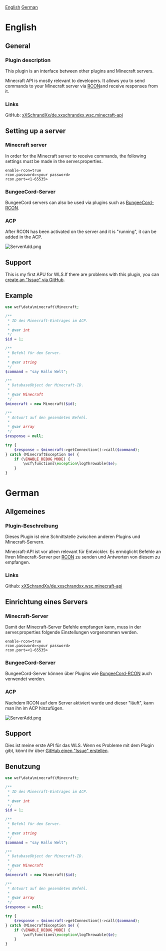 [English](#----english) [German](#----german)

<h1>
    English
</h1>
<h2>
	General
</h2>
<h3>
	Plugin description
</h3>
<p>This plugin is an interface between other plugins and Minecraft servers.</p>
<p>Minecraft API is mostly relevant to developers. It allows you to send commands to your Minecraft server via <a href="https://wiki.vg/RCON">RCON</a>and receive responses from it.</p>
<h3>
	Links
</h3>
<p>GitHub: <a href="https://github.com/xXSchrandXx/de.xxschrandxx.wsc.minecraft-api">xXSchrandXx/de.xxschrandxx.wsc.minecraft-api</a></p>
<h2>
	Setting up a server
</h2>
<h3>
	Minecraft server
</h3>
<p>In order for the Minecraft server to receive commands, the following settings must be made in the server.properties.</p>

``` PROPERTIES
enable-rcon=true
rcon.password=<your password>
rcon.port=<1-65535>
```
<h3>
	BungeeCord-Server
</h3>
<p>BungeeCord servers can also be used via plugins such as <a href="https://www.spigotmc.org/resources/bungeecord-rcon.5817/">BungeeCord-RCON</a>.</p>
<h3>
	ACP
</h3>
<p>After RCON has been activated on the server and it is "running", it can be added in the ACP.</p>

![ServerAdd.png](https://raw.github.com/xXSchrandXx/de.xxschrandxx.wsc.minecraft-api/master/pictures/ServerAdd.png)

<h2>
	Support
</h2>
<p>This is my first APU for WLS.If there are problems with this plugin, you can <a href="https://github.com/xXSchrandXx/de.xxschrandxx.wsc.minecraft-api/issues">create an "Issue" via GitHub</a>.</p>
<h2>
	Example
</h2>

``` PHP
use wcf\data\minecraft\​Minecraft;

/**
 * ID des Minecraft-Eintrages im ACP.
 * 
 * @var int
 */
$id = 1;

/**
 * Befehl für den Server.
 *
 * @var string
 */
$command = "say Hallo Welt";

/**
 * DatabaseObject der Minecraft-ID.
 * 
 * @var Minecraft
 */
$minecraft = new Minecraft($id);

/**
 * Antwort auf den gesendeten Befehl.
 * 
 * @var array
 */
$response = null;

try {
    ​​$response = $minecraft->getConnection()->call($command);
} catch (MinecraftException $e) {
    if (\ENABLE_DEBUG_MODE) {
        \wcf\functions\exception\logThrowable($e);
    }
}
```
<h1>
    German
</h1>
<h2>
	Allgemeines
</h2>
<h3>
	Plugin-Beschreibung
</h3>
<p>Dieses Plugin ist eine Schnittstelle zwischen anderen Plugins und Minecraft-Servern.</p>
<p>Minecraft-API ist vor allem relevant für Entwickler. Es ermöglicht Befehle an Ihren Minecraft-Server per <a href="https://wiki.vg/RCON">RCON</a> zu senden und Antworten von diesem zu empfangen.</p>
<h3>
	Links
</h3>
<p>Github: <a href="https://github.com/xXSchrandXx/de.xxschrandxx.wsc.minecraft-api">xXSchrandXx/de.xxschrandxx.wsc.minecraft-api</a></p>
<h2>
	Einrichtung eines Servers
</h2>
<h3>
	Minecraft-Server
</h3>
<p>Damit der Minecraft-Server Befehle empfangen kann, muss in der server.properties folgende Einstellungen vorgenommen werden.</p>

``` PROPERTIES
enable-rcon=true
rcon.password=<your password>
rcon.port=<1-65535>
```
<h3>
	BungeeCord-Server
</h3>
<p>BungeeCord-Server können über Plugins wie <a href="https://www.spigotmc.org/resources/bungeecord-rcon.5817/">BungeeCord-RCON</a> auch verwendet werden.</p>
<h3>
	ACP
</h3>
<p>Nachdem RCON auf dem Server aktiviert wurde und dieser "läuft", kann man ihn im ACP hinzufügen.</p>

![ServerAdd.png](https://raw.github.com/xXSchrandXx/de.xxschrandxx.wsc.minecraft-api/master/pictures/ServerAdd.png)
<h2>
	Support
</h2>
<p>Dies ist meine erste API für das WLS. Wenn es Probleme mit dem Plugin gibt, könnt ihr über <a href="https://github.com/xXSchrandXx/de.xxschrandxx.wsc.minecraft-api/issues">GitHub einen "Issue" erstellen</a>.</p>
<h2>
	Benutzung
</h2>

``` PHP
use wcf\data\minecraft\​Minecraft;

/**
 * ID des Minecraft-Eintrages im ACP.
 * 
 * @var int
 */
$id = 1;

/**
 * Befehl für den Server.
 *
 * @var string
 */
$command = "say Hallo Welt";

/**
 * DatabaseObject der Minecraft-ID.
 * 
 * @var Minecraft
 */
$minecraft = new Minecraft($id);

/**
 * Antwort auf den gesendeten Befehl.
 * 
 * @var array
 */
$response = null;

try {
    ​​$response = $minecraft->getConnection()->call($command);
} catch (MinecraftException $e) {
    if (\ENABLE_DEBUG_MODE) {
        \wcf\functions\exception\logThrowable($e);
    }
}
```